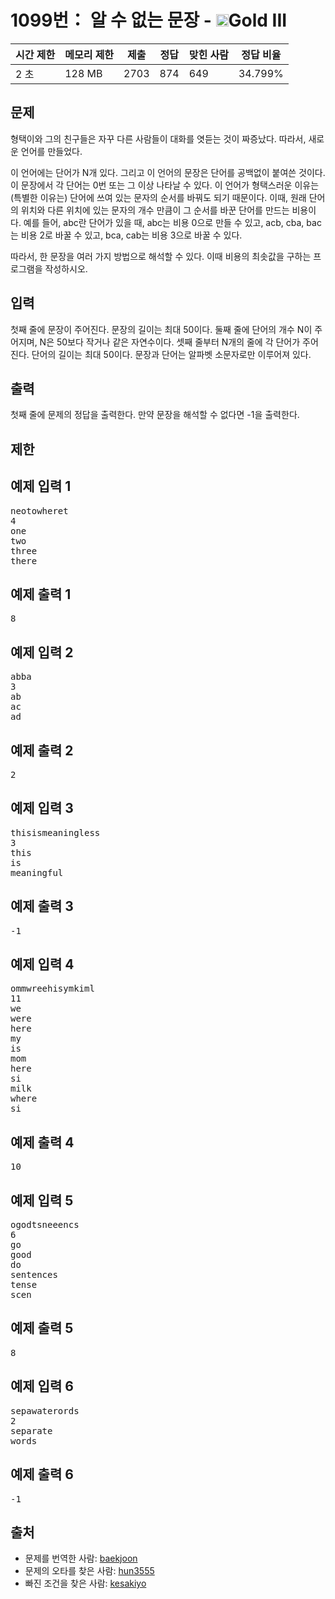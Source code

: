 # 1099번： 알 수 없는 문장 - <img src="https://static.solved.ac/tier_small/13.svg" style="height:20px" />Gold III


| 시간 제한 | 메모리 제한 | 제출 | 정답 | 맞힌 사람 | 정답 비율 |
| --- | --- | --- | --- | --- | --- |
| 2 초 | 128 MB | 2703 | 874 | 649 | 34.799% |


## 문제


형택이와 그의 친구들은 자꾸 다른 사람들이 대화를 엿듣는 것이 짜증났다. 따라서, 새로운 언어를 만들었다.

이 언어에는 단어가 N개 있다. 그리고 이 언어의 문장은 단어를 공백없이 붙여쓴 것이다. 이 문장에서 각 단어는 0번 또는 그 이상 나타날 수 있다. 이 언어가 형택스러운 이유는 (특별한 이유는) 단어에 쓰여 있는 문자의 순서를 바꿔도 되기 때문이다. 이때, 원래 단어의 위치와 다른 위치에 있는 문자의 개수 만큼이 그 순서를 바꾼 단어를 만드는 비용이다. 예를 들어, abc란 단어가 있을 때, abc는 비용 0으로 만들 수 있고, acb, cba, bac는 비용 2로 바꿀 수 있고, bca, cab는 비용 3으로 바꿀 수 있다.

따라서, 한 문장을 여러 가지 방법으로 해석할 수 있다. 이때 비용의 최솟값을 구하는 프로그램을 작성하시오.




## 입력


첫째 줄에 문장이 주어진다. 문장의 길이는 최대 50이다. 둘째 줄에 단어의 개수 N이 주어지며, N은 50보다 작거나 같은 자연수이다. 셋째 줄부터 N개의 줄에 각 단어가 주어진다. 단어의 길이는 최대 50이다. 문장과 단어는 알파벳 소문자로만 이루어져 있다.




## 출력


첫째 줄에 문제의 정답을 출력한다. 만약 문장을 해석할 수 없다면 -1을 출력한다.




## 제한




## 예제 입력 1


<pre>neotowheret
4
one
two
three
there
</pre>


## 예제 출력 1


<pre>8
</pre>




## 예제 입력 2


<pre>abba
3
ab
ac
ad
</pre>


## 예제 출력 2


<pre>2
</pre>




## 예제 입력 3


<pre>thisismeaningless
3
this
is
meaningful
</pre>


## 예제 출력 3


<pre>-1
</pre>




## 예제 입력 4


<pre>ommwreehisymkiml
11
we
were
here
my
is
mom
here
si
milk
where
si
</pre>


## 예제 출력 4


<pre>10
</pre>




## 예제 입력 5


<pre>ogodtsneeencs
6
go
good
do
sentences
tense
scen
</pre>


## 예제 출력 5


<pre>8
</pre>




## 예제 입력 6


<pre>sepawaterords
2
separate
words
</pre>


## 예제 출력 6


<pre>-1
</pre>






## 출처


- 문제를 번역한 사람: [baekjoon](/user/baekjoon)
- 문제의 오타를 찾은 사람: [hun3555](/user/hun3555)
- 빠진 조건을 찾은 사람: [kesakiyo](/user/kesakiyo)




